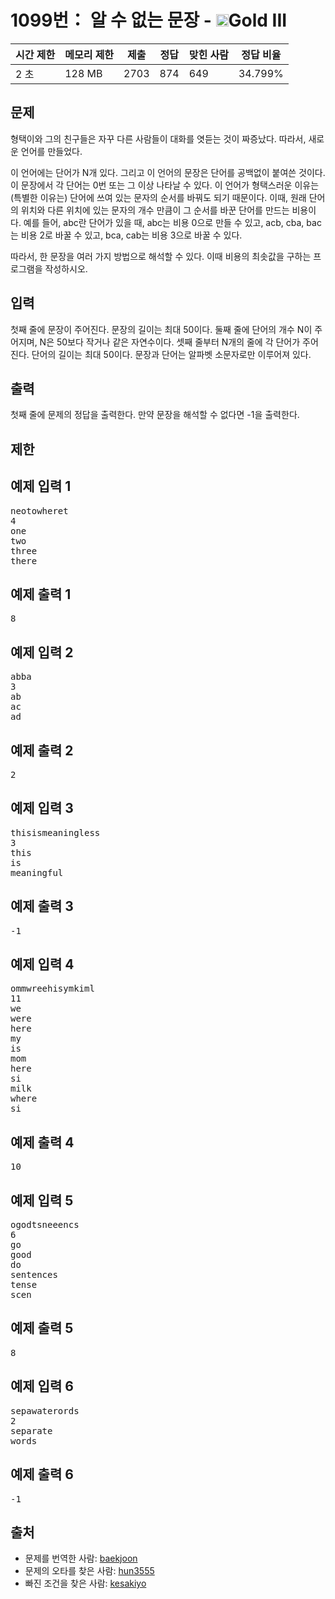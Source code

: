 # 1099번： 알 수 없는 문장 - <img src="https://static.solved.ac/tier_small/13.svg" style="height:20px" />Gold III


| 시간 제한 | 메모리 제한 | 제출 | 정답 | 맞힌 사람 | 정답 비율 |
| --- | --- | --- | --- | --- | --- |
| 2 초 | 128 MB | 2703 | 874 | 649 | 34.799% |


## 문제


형택이와 그의 친구들은 자꾸 다른 사람들이 대화를 엿듣는 것이 짜증났다. 따라서, 새로운 언어를 만들었다.

이 언어에는 단어가 N개 있다. 그리고 이 언어의 문장은 단어를 공백없이 붙여쓴 것이다. 이 문장에서 각 단어는 0번 또는 그 이상 나타날 수 있다. 이 언어가 형택스러운 이유는 (특별한 이유는) 단어에 쓰여 있는 문자의 순서를 바꿔도 되기 때문이다. 이때, 원래 단어의 위치와 다른 위치에 있는 문자의 개수 만큼이 그 순서를 바꾼 단어를 만드는 비용이다. 예를 들어, abc란 단어가 있을 때, abc는 비용 0으로 만들 수 있고, acb, cba, bac는 비용 2로 바꿀 수 있고, bca, cab는 비용 3으로 바꿀 수 있다.

따라서, 한 문장을 여러 가지 방법으로 해석할 수 있다. 이때 비용의 최솟값을 구하는 프로그램을 작성하시오.




## 입력


첫째 줄에 문장이 주어진다. 문장의 길이는 최대 50이다. 둘째 줄에 단어의 개수 N이 주어지며, N은 50보다 작거나 같은 자연수이다. 셋째 줄부터 N개의 줄에 각 단어가 주어진다. 단어의 길이는 최대 50이다. 문장과 단어는 알파벳 소문자로만 이루어져 있다.




## 출력


첫째 줄에 문제의 정답을 출력한다. 만약 문장을 해석할 수 없다면 -1을 출력한다.




## 제한




## 예제 입력 1


<pre>neotowheret
4
one
two
three
there
</pre>


## 예제 출력 1


<pre>8
</pre>




## 예제 입력 2


<pre>abba
3
ab
ac
ad
</pre>


## 예제 출력 2


<pre>2
</pre>




## 예제 입력 3


<pre>thisismeaningless
3
this
is
meaningful
</pre>


## 예제 출력 3


<pre>-1
</pre>




## 예제 입력 4


<pre>ommwreehisymkiml
11
we
were
here
my
is
mom
here
si
milk
where
si
</pre>


## 예제 출력 4


<pre>10
</pre>




## 예제 입력 5


<pre>ogodtsneeencs
6
go
good
do
sentences
tense
scen
</pre>


## 예제 출력 5


<pre>8
</pre>




## 예제 입력 6


<pre>sepawaterords
2
separate
words
</pre>


## 예제 출력 6


<pre>-1
</pre>






## 출처


- 문제를 번역한 사람: [baekjoon](/user/baekjoon)
- 문제의 오타를 찾은 사람: [hun3555](/user/hun3555)
- 빠진 조건을 찾은 사람: [kesakiyo](/user/kesakiyo)




